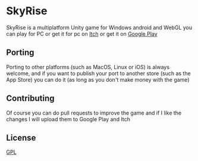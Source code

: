 # SkyRise

SkyRise is a multiplatform Unity game for Windows android and WebGL you can play for PC or get it for pc on [Itch](https://gempuro-games.itch.io/sky-rise) or get it on [Google Play](https://play.google.com/store/apps/details?id=com.GempuroGames.SkyRise)

## Porting
Porting to other platforms (such as MacOS, Linux or iOS) is always welcome, and if you want to publish your port to another store (such as the App Store) you can do it (as long as you don't make money with the game)

## Contributing
Of course you can do pull requests to improve the game and if I like the changes I will upload them to Google Play and Itch

## License
[GPL](https://www.gnu.org/licenses/licenses.es.html)
